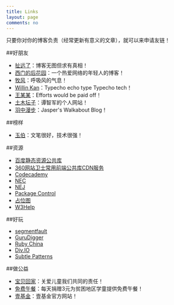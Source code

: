 ```yaml
---
title: Links
layout: page
comments: no
---
```


只要你对你的博客负责（经常更新有意义的文章），就可以来申请友链！

##好朋友

* [扯远了](http://heshizi.com/)：博客无图但求有真相！
* [西门的后花园](http://ons.me/)：一个热爱网络的年轻人的博客！
* [牧风](http://mufeng.me/)：呼吸风的气息！
* [Willin Kan](http://kan.willin.org/typecho/)：Typecho echo type Typecho tech！
* [王某某](http://wangmoumou.com/)：Efforts would be paid off！
* [土木坛子](https://tumutanzi.com/)：谭智军的个人网站！
* [羽中漫步](http://www.jzwalk.com/)：Jasper's Walkabout Blog！

##榜样

* [玉伯](http://lifesinger.github.com)：文笔很好，技术很强！

##资源

* [百度静态资源公共库](http://cdn.code.baidu.com/)
* [360网站卫士常用前端公共库CDN服务](http://libs.useso.com/)
* [Codecademy](http://www.codecademy.com/zh)
* [NEC](http://nec.netease.com/)
* [NEJ](http://nej.netease.com/)
* [Package Control](https://sublime.wbond.net/)
* [占位图](http://placehold.it/)
* [W3Help](http://w3help.org/zh-cn/kb/)

##好玩

* [segmentfault](http://segmentfault.com/)
* [GuruDigger](http://gurudigger.com/)
* [Ruby China](https://ruby-china.org/)
* [Div.IO](http://div.io/digg)
* [Subtle Patterns](http://subtlepatterns.com)

##做公益

* [宝贝回家](http://www.baobeihuijia.com/)：关爱儿童我们共同的责任！
* [免费午餐](http://www.mianfeiwucan.org/)：每天捐赠3元为贫困地区学童提供免费午餐！
* [壹基金](http://www.onefoundation.cn/)：壹基金官方网站！
